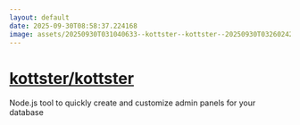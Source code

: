```yaml
---
layout: default
date: 2025-09-30T08:58:37.224168
image: assets/20250930T031040633--kottster--kottster--20250930T032602425--cropped.png
---
```


# [kottster/kottster](https://github.com/kottster/kottster)

Node.js tool to quickly create and customize admin panels for your database
